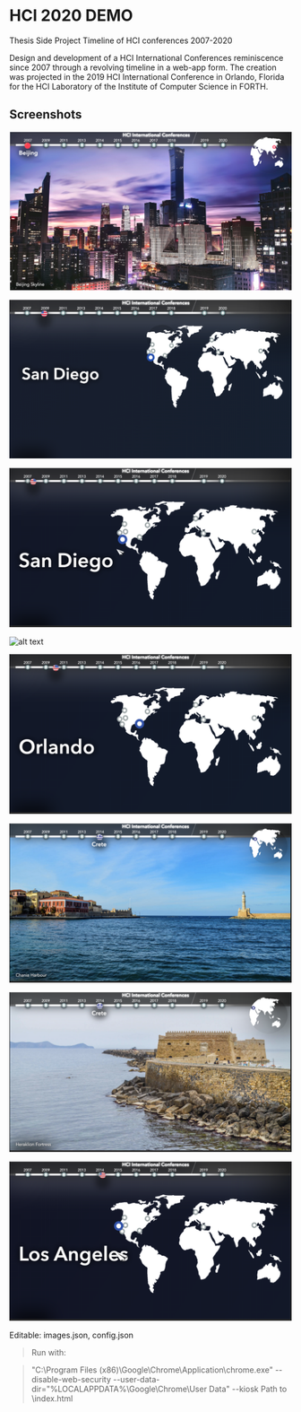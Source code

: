 # HCI 2020 DEMO
Thesis Side Project
 Timeline of HCI conferences 2007-2020
 
 Design and development of a HCI International Conferences reminiscence since 2007 through a revolving timeline in a web-app    form. The creation was projected in the 2019 HCI International Conference in Orlando, Florida for the HCI Laboratory of the  Institute of Computer Science in FORTH.
 
 
 ## Screenshots
![alt text](Screenshot1.png)

![alt text](Screenshot2.png)



![alt text](Screenshot5.png)

![alt text](Screenshot6.png)

![alt text](Screenshot7.png)

![alt text](Screenshot8.png)

![alt text](Screenshot9.png)

![alt text](Screenshot10.png)
   
 Editable:
 images.json,
 config.json





>Run with:

>"C:\Program Files (x86)\Google\Chrome\Application\chrome.exe" --disable-web-security --user-data-dir="%LOCALAPPDATA%\Google\Chrome\User Data" --kiosk Path to \index.html



